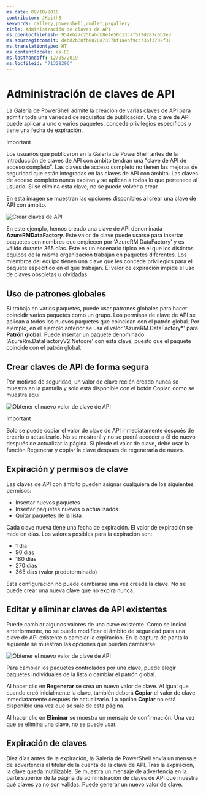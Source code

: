 ```yaml
---
ms.date: 09/10/2018
contributor: JKeithB
keywords: gallery,powershell,cmdlet,psgallery
title: Administración de claves de API
ms.openlocfilehash: 954eb27c25babdb8efe50c13caf5f2d287c6b3e3
ms.sourcegitcommit: debd2b38fb8070a7357bf1a4bf9cc736f3702f31
ms.translationtype: HT
ms.contentlocale: es-ES
ms.lasthandoff: 12/05/2019
ms.locfileid: "71328296"
---
```

# <a name="managing-api-keys"></a>Administración de claves de API

La Galería de PowerShell admite la creación de varias claves de API para admitir toda una variedad de requisitos de publicación. Una clave de API puede aplicar a uno o varios paquetes, concede privilegios específicos y tiene una fecha de expiración.

> [!IMPORTANT]
> Los usuarios que publicaron en la Galería de PowerShell antes de la introducción de claves de API con ámbito tendrán una "clave de API de acceso completo". Las claves de acceso completo no tienen las mejoras de seguridad que están integradas en las claves de API con ámbito. Las claves de acceso completo nunca expiran y se aplican a todos lo que pertenece al usuario. Si se elimina esta clave, no se puede volver a crear.

En esta imagen se muestran las opciones disponibles al crear una clave de API con ámbito.

![Crear claves de API](../../Images/PSGallery_KeyScoped.png)

En este ejemplo, hemos creado una clave de API denominada **AzureRMDataFactory**. Este valor de clave puede usarse para insertar paquetes con nombres que empiecen por 'AzureRM.DataFactory' y es válido durante 365 días. Este es un escenario típico en el que los distintos equipos de la misma organización trabajan en paquetes diferentes. Los miembros del equipo tienen una clave que les concede privilegios para el paquete específico en el que trabajan.
El valor de expiración impide el uso de claves obsoletas u olvidadas.

## <a name="using-glob-patterns"></a>Uso de patrones globales

Si trabaja en varios paquetes, puede usar patrones globales para hacer coincidir varios paquetes como un grupo. Los permisos de clave de API se aplican a todos los nuevos paquetes que coincidan con el patrón global. Por ejemplo, en el ejemplo anterior se usa el valor 'AzureRM.DataFactory*' para **Patrón global**. Puede insertar un paquete denominado 'AzureRm.DataFactoryV2.Netcore' con esta clave, puesto que el paquete coincide con el patrón global.

## <a name="create-api-keys-securely"></a>Crear claves de API de forma segura

Por motivos de seguridad, un valor de clave recién creado nunca se muestra en la pantalla y solo está disponible con el botón Copiar, como se muestra aquí.

![Obtener el nuevo valor de clave de API](../../Images/PSGallery_CopyCreatedKey.png)

> [!IMPORTANT]
> Solo se puede copiar el valor de clave de API inmediatamente después de crearlo o actualizarlo. No se mostrará y no se podrá acceder a él de nuevo después de actualizar la página. Si pierde el valor de clave, debe usar la función Regenerar y copiar la clave después de regenerarla de nuevo.

## <a name="key-permissions-and-expiration"></a>Expiración y permisos de clave

Las claves de API con ámbito pueden asignar cualquiera de los siguientes permisos:

- Insertar nuevos paquetes
- Insertar paquetes nuevos o actualizados
- Quitar paquetes de la lista

Cada clave nueva tiene una fecha de expiración. El valor de expiración se mide en días. Los valores posibles para la expiración son:

- 1 día
- 90 días
- 180 días
- 270 días
- 365 días (valor predeterminado)

Esta configuración no puede cambiarse una vez creada la clave. No se puede crear una nueva clave que no expira nunca.

## <a name="editing-and-deleting-existing-api-keys"></a>Editar y eliminar claves de API existentes

Puede cambiar algunos valores de una clave existente. Como se indicó anteriormente, no se puede modificar el ámbito de seguridad para una clave de API existente o cambiar la expiración. En la captura de pantalla siguiente se muestran las opciones que pueden cambiarse:

![Obtener el nuevo valor de clave de API](../../Images/PSGallery_EditAPIKey.png)

Para cambiar los paquetes controlados por una clave, puede elegir paquetes individuales de la lista o cambiar el patrón global.

Al hacer clic en **Regenerar** se crea un nuevo valor de clave. Al igual que cuando creó inicialmente la clave, también deberá **Copiar** el valor de clave inmediatamente después de actualizarlo. La opción **Copiar** no está disponible una vez que se sale de esta página.

Al hacer clic en **Eliminar** se muestra un mensaje de confirmación. Una vez que se elimina una clave, no se puede usar.

## <a name="key-expiration"></a>Expiración de claves

Diez días antes de la expiración, la Galería de PowerShell envía un mensaje de advertencia al titular de la cuenta de la clave de API. Tras la expiración, la clave queda inutilizable. Se muestra un mensaje de advertencia en la parte superior de la página de administración de claves de API que muestra qué claves ya no son válidas. Puede generar un nuevo valor de clave.
